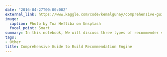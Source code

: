 ```yaml
---
date: "2016-04-27T00:00:00Z"
external_link: https://www.kaggle.com/code/kemalgunay/comprehensive-guide-to-build-recommendation-engine
image:
  caption: Photo by Toa Heftiba on Unsplash
  focal_point: Smart
summary: In this notebook, We will discuss three types of recommender system; (1)Association rule learning (ARL), (2)content-based and (3)collaborative filtering approaches. In this notebook, we will explain how to build a recommender system with these three methods.
tags:
- Other
title: Comprehensive Guide to Build Recommendation Engine
---
```

